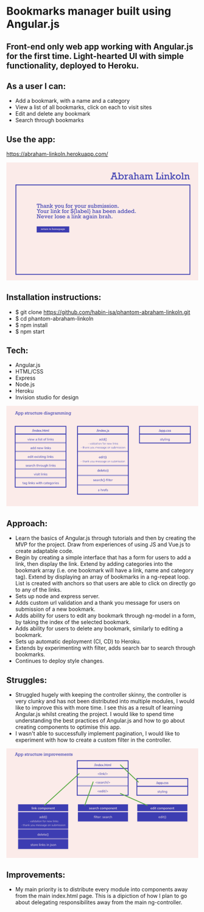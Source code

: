 # Bookmarks manager built using Angular.js
## Front-end only web app working with Angular.js for the first time. Light-hearted UI with simple functionality, deployed to Heroku.

## As a user I can:
- Add a bookmark, with a name and a category
- View a list of all bookmarks, click on each to visit sites
- Edit and delete any bookmark
- Search through bookmarks

## Use the app:
https://abraham-linkoln.herokuapp.com/

![alt text](/assets/linkoln-draft.png "Mock-up image")

## Installation instructions:
- $ git clone https://github.com/habin-isa/phantom-abraham-linkoln.git
- $ cd phantom-abraham-linkoln
- $ npm install
- $ npm start

## Tech:
- Angular.js
- HTML/CSS
- Express
- Node.js
- Heroku
- Invision studio for design

![alt text](/assets/linkoln-diagram.png "Structure")

## Approach:
- Learn the basics of Angular.js through tutorials and then by creating the MVP for the project. Draw from experiences of using JS and Vue.js to create adaptable code.
- Begin by creating a simple interface that has a form for users to add a link, then display the link. Extend by adding categories into the bookmark array (i.e. one bookmark will have a link, name and category tag). Extend by displaying an array of bookmarks in a ng-repeat loop. List is created with anchors so that users are able to click on directly go to any of the links.
- Sets up node and express server.
- Adds custom url validation and a thank you message for users on submission of a new bookmark.
- Adds ability for users to edit any bookmark through ng-model in a form, by taking the index of the selected bookmark.
- Adds ability for users to delete any bookmark, similarly to editing a bookmark.
- Sets up automatic deployment (CI, CD) to Heroku.
- Extends by experimenting with filter, adds search bar to search through bookmarks.
- Continues to deploy style changes.

## Struggles:
- Struggled hugely with keeping the controller skinny, the controller is very clunky and has not been distributed into multiple modules, I would like to improve this with more time. I see this as a result of learning Angular.js whilst creating the project. I would like to spend time understanding the best practices of Angular.js and how to go about creating components to optimise this app.
- I wasn't able to successfully implement pagination, I would like to experiment with how to create a custom filter in the controller.

![alt text](/assets/linkoln-improvements.png "Improvements")

## Improvements:
- My main priority is to distribute every module into components away from the main index.html page. This is a dipiction of how I plan to go about delegating responsibilites away from the main ng-controller.